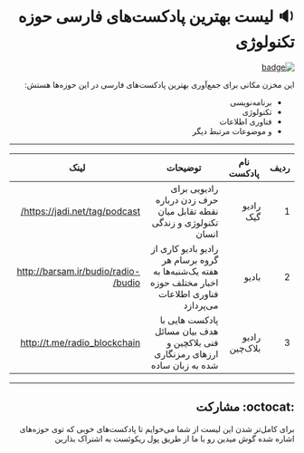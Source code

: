 <div dir="rtl">

#  :sound: لیست بهترین پادکست‌های فارسی حوزه تکنولوژی

[![badge](https://img.shields.io/badge/AWESOME-Persian%20Podcasts-orange.svg)](https://github.com/Ashkan-rmk/awesome-persian-podcasts)

 این مخزن مکانی برای جمع‌آوری بهترین پادکست‌های فارسی در این حوزه‌ها هستش:
* برنامه‌نویسی
* تکنولوژی
* فناوری اطلاعات
* و موضوعات مرتبط دیگر

***

ردیف | نام پادکست | توضیحات | لینک
--- | --- | ---| ---
1 | رادیو گیک | رادیویی برای حرف زدن درباره نقطه تقابل میان تکنولوژی و زندگی انسان | https://jadi.net/tag/podcast/
2 | بادیو | رادیو بادیو کاری از گروه برسام هر هفته یک‌شنبه‌ها به اخبار مختلف حوزه فناوری اطلاعات می‌پردازد | http://barsam.ir/budio/radio-budio/
3 | رادیو بلاک‌چین | پادکست هایی با هدف بیان مسائل فنی بلاکچین و ارزهای رمزنگاری شده به زبان ساده | http://t.me/radio_blockchain

***

## :octocat: مشارکت

برای کامل‌تر شدن این لیست از شما می‌خوایم تا پادکست‌های خوبی که توی حوزه‌های اشاره شده گوش میدین رو با ما از طریق پول ریکوئست به اشتراک بذارین 

</div>
